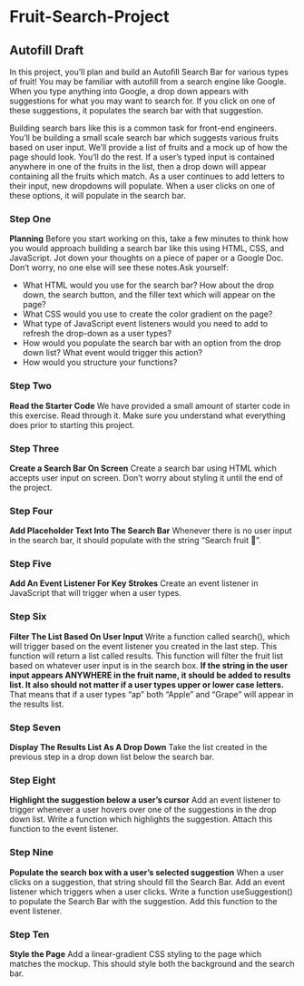 # Fruit-Search-Project
## Autofill Draft

In this project, you’ll plan and build an Autofill Search Bar for various types of fruit!
You may be familiar with autofill from a search engine like Google. 
When you type anything into Google, a drop down appears with suggestions for what you may want to search for. 
If you click on one of these suggestions, it populates the search bar with that suggestion.

Building search bars like this is a common task for front-end engineers. 
You’ll be building a small scale search bar which suggests various fruits based on user input. 
We’ll provide a list of fruits and a mock up of how the page should look. You’ll do the rest. 
If a user’s typed input is contained anywhere in one of the fruits in the list, then a drop down will appear containing all the fruits which match. 
As a user continues to add letters to their input, new dropdowns will populate. When a user clicks on one of these options, it will populate in the search bar.
### Step One

**Planning**
Before you start working on this, take a few minutes to think how you would approach building a search bar like this using HTML, CSS, and JavaScript. Jot down your thoughts on a piece of paper or a Google Doc. Don’t worry, no one else will see these notes.Ask yourself:
- What HTML would you use for the search bar? How about the drop down, the search button, and the filler text which will appear on the page?
- What CSS would you use to create the color gradient on the page?
- What type of JavaScript event listeners would you need to add to refresh the drop-down as a user types?
- How would you populate the search bar with an option from the drop down list? What event would trigger this action?
- How would you structure your functions?

### Step Two
**Read the Starter Code**
We have provided a small amount of starter code in this exercise. Read through it. Make sure you understand what everything does prior to starting this project.

### Step Three
**********************************Create a Search Bar On Screen**********************************
Create a search bar using HTML which accepts user input on screen. Don’t worry about styling it until the end of the project.

### Step Four
**Add Placeholder Text Into The Search Bar**
Whenever there is no user input in the search bar, it should populate with the string “Search fruit 🍎”.

### Step Five
**Add An Event Listener For Key Strokes**
Create an event listener in JavaScript that will trigger when a user types.

### Step Six
**Filter The List Based On User Input**
Write a function called search(), which will trigger based on the event listener you created in the last step. 
This function will return a list called results. This function will filter the fruit list based on whatever user input is in the search box. 
**If the string in the user input appears ANYWHERE in the fruit name, it should be added to results list. It also should not matter if a user types upper or lower case letters.** 
That means that if a user types “ap” both “Apple” and “Grape” will appear in the results list.

### Step Seven
**Display The Results List As A Drop Down**
Take the list created in the previous step in a drop down list below the search bar.

### **Step Eight**
**Highlight the suggestion below a user’s cursor**
Add an event listener to trigger whenever a user hovers over one of the suggestions in the drop down list. 
Write a function which highlights the suggestion. Attach this function to the event listener.

### Step Nine
**Populate the search box with a user’s selected suggestion**
When a user clicks on a suggestion, that string should fill the Search Bar. Add an event listener which triggers when a user clicks. 
Write a function useSuggestion() to populate the Search Bar with the suggestion. Add this function to the event listener.

### Step Ten
**Style the Page**
Add a linear-gradient CSS styling to the page which matches the mockup. This should style both the background and the search bar.
